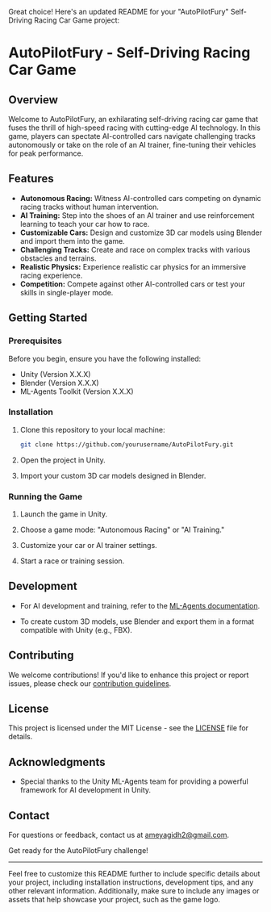 Great choice! Here's an updated README for your "AutoPilotFury" Self-Driving Racing Car Game project:

# AutoPilotFury - Self-Driving Racing Car Game

## Overview

Welcome to AutoPilotFury, an exhilarating self-driving racing car game that fuses the thrill of high-speed racing with cutting-edge AI technology. In this game, players can spectate AI-controlled cars navigate challenging tracks autonomously or take on the role of an AI trainer, fine-tuning their vehicles for peak performance.

## Features

- **Autonomous Racing:** Witness AI-controlled cars competing on dynamic racing tracks without human intervention.
- **AI Training:** Step into the shoes of an AI trainer and use reinforcement learning to teach your car how to race.
- **Customizable Cars:** Design and customize 3D car models using Blender and import them into the game.
- **Challenging Tracks:** Create and race on complex tracks with various obstacles and terrains.
- **Realistic Physics:** Experience realistic car physics for an immersive racing experience.
- **Competition:** Compete against other AI-controlled cars or test your skills in single-player mode.

## Getting Started

### Prerequisites

Before you begin, ensure you have the following installed:

- Unity (Version X.X.X)
- Blender (Version X.X.X)
- ML-Agents Toolkit (Version X.X.X)

### Installation

1. Clone this repository to your local machine:

   ```bash
   git clone https://github.com/yourusername/AutoPilotFury.git
   ```

2. Open the project in Unity.

3. Import your custom 3D car models designed in Blender.

### Running the Game

1. Launch the game in Unity.

2. Choose a game mode: "Autonomous Racing" or "AI Training."

3. Customize your car or AI trainer settings.

4. Start a race or training session.

## Development

- For AI development and training, refer to the [ML-Agents documentation](https://github.com/Unity-Technologies/ml-agents).

- To create custom 3D models, use Blender and export them in a format compatible with Unity (e.g., FBX).

## Contributing

We welcome contributions! If you'd like to enhance this project or report issues, please check our [contribution guidelines](CONTRIBUTING.md).

## License

This project is licensed under the MIT License - see the [LICENSE](LICENSE) file for details.

## Acknowledgments

- Special thanks to the Unity ML-Agents team for providing a powerful framework for AI development in Unity.

## Contact

For questions or feedback, contact us at [ameyagidh2@gmail.com](mailto:ameyagidh2@gmail.com).

Get ready for the AutoPilotFury challenge!

---

Feel free to customize this README further to include specific details about your project, including installation instructions, development tips, and any other relevant information. Additionally, make sure to include any images or assets that help showcase your project, such as the game logo.
